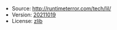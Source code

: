   * Source: <http://runtimeterror.com/tech/lil/>
  * Version: [20211019](http://runtimeterror.com/tech/lil/lil20211019.zip)
  * License: [zlib](https://opensource.org/licenses/Zlib)
